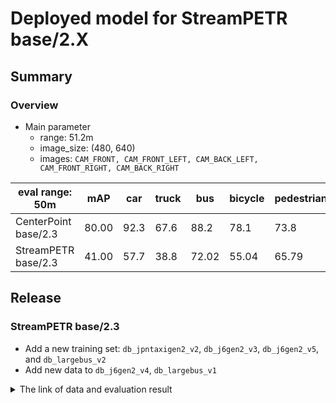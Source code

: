 # Deployed model for StreamPETR base/2.X
## Summary

### Overview
- Main parameter
  - range: 51.2m
  - image_size: (480, 640)
  - images: `CAM_FRONT, CAM_FRONT_LEFT, CAM_BACK_LEFT, CAM_FRONT_RIGHT, CAM_BACK_RIGHT`

| eval range: 50m          | mAP  | car             | truck              | bus           | bicycle            | pedestrian             |
| -------------------------| ---- | ----------------- | ------------------- | ---------------- | -------------------- | ------------------------ |
| CenterPoint base/2.3     | 80.00 | 92.3            | 67.6               | 88.2         | 78.1                 | 73.8                   |
| StreamPETR base/2.3    | 41.00 | 57.7            | 38.8               | 72.02         | 55.04                 | 65.79                   |

## Release
### StreamPETR base/2.3
- Add a new training set: `db_jpntaxigen2_v2`, `db_j6gen2_v3`, `db_j6gen2_v5`, and `db_largebus_v2`
- Add new data to `db_j6gen2_v4`, `db_largebus_v1`

<details>
<summary> The link of data and evaluation result </summary>

- Model
  - Training Datasets (frames: 99,776):
	    - jpntaxi: db_jpntaxi_v1 + db_jpntaxi_v2 + db_jpntaxi_v4 (26,100 frames)
			- j6: db_gsm8_v1 + db_j6_v1 + db_j6_v2 + db_j6_v3 + db_j6_v5 (24,756 frames)
			- j6gen2: db_j6gen2_v1 + db_j6gen2_v2 + db_j6gen2_v3 + db_j6gen2_v4 + db_j6gen2_v5 (21,077 frames)
			- largebus: db_largebus_v1 + db_largebus_v2 (9,213 frames)
			- jpntaxi_gen2: db_jpntaxigen2_v1 + db_jpntaxigen2_v2 (18,630 frames)
  - [Config file path](https://github.com/tier4/AWML/blob/ee1150427900393f815b8df99bf7530f0ec8de1c/projects/StreamPETR/configs/t4dataset/t4_base_vov_flash_480x640_baseline.py)
  - [Model Checkpoint](https://download.autoware-ml-model-zoo.tier4.jp/autoware-ml/models/streampetr/streampetr-vov99/t4base/v2.3/best_NuScenes_metric_T4Metric_mAP_epoch_31.pth)
  - Deployed onnx and ROS parameter files (for internal)
    - [WebAuto](https://evaluation.tier4.jp/evaluation/mlpackages/28c2254f-2d62-417a-bcfa-d5872e331a34/releases/1ce03dfa-540e-435d-9573-324590d85d94?project_id=prd_jt)
    - [model-zoo](https://download.autoware-ml-model-zoo.tier4.jp/autoware-ml/models/streampetr/streampetr-vov99/t4base/v2.3/deployment.zip)
  - Logs (for internal)
    - [model-zoo](https://download.autoware-ml-model-zoo.tier4.jp/autoware-ml/models/streampetr/streampetr-vov99/t4base/v2.3/logs.zip)
  - Train time: NVIDIA H100 80GB * 4 * 50 epochs = 2 days
  - Batch size: 4*16 = 64

- Evaluation
   - Datasets (frames: 7,727):
	    - jpntaxi: db_jpntaxi_v1 + db_jpntaxi_v2 + db_jpntaxi_v4 (1,507 frames)
			- j6: db_gsm8_v1 + db_j6_v1 + db_j6_v2 + db_j6_v3 + db_j6_v5 (2,435 frames)
			- j6gen2: db_j6gen2_v1 + db_j6gen2_v2 + db_j6gen2_v3 + db_j6gen2_v4 + db_j6gen2_v5 (1,217 frames)
			- largebus: db_largebus_v1 + db_largebus_v2 (859 frames)
			- jpntaxi_gen2: db_jpntaxigen2_v1 + db_jpntaxigen2_v2 (1,709 frames)
  - Total mAP (eval range = 50m): 0.41

| class_name | counts | mAP  | AP@0.5m | AP@1.0m | AP@2.0m | AP@4.0m |
| ---- | ---- | ---- | ---- | ---- | ---- | ---- |
| car        | 68304 | 57.7 | 22.2    | 51.2    | 74.5    | 82.9    |
| truck      | 8291  | 38.0 | 9.0     | 28.4    | 48.9    | 65.8    |
| bus        | 3522  | 55.8 | 10.4    | 48.9    | 78.7    | 85.4    |
| bicycle    | 5264  | 13.5 | 0.6     | 7.3     | 20.3    | 25.9    |
| pedestrian | 32613 | 39.7 | 6.9     | 28.0    | 53.4    | 70.6    |

</details>
